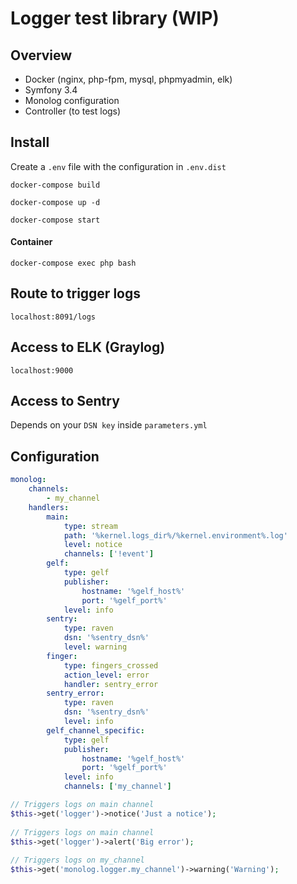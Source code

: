 Logger test library (WIP)
========================

## Overview
 
 * Docker (nginx, php-fpm, mysql, phpmyadmin, elk)
 * Symfony 3.4
 * Monolog configuration
 * Controller (to test logs)

 ## Install
 
 Create a ` .env ` file with the configuration in ` .env.dist `
 
 ` docker-compose build `
 
 ` docker-compose up -d `
 
 ` docker-compose start `
 
 #### Container
 
 ` docker-compose exec php bash `
 
 ## Route to trigger logs
 
 ` localhost:8091/logs `
 
 ## Access to ELK (Graylog)
 
 ` localhost:9000 `
 
 ## Access to Sentry
  
  Depends on your ` DSN key ` inside ` parameters.yml `
 
 ## Configuration
 
 ```yml
 monolog:
     channels:
         - my_channel
     handlers:
         main:
             type: stream
             path: '%kernel.logs_dir%/%kernel.environment%.log'
             level: notice
             channels: ['!event']
         gelf:
             type: gelf
             publisher:
                 hostname: '%gelf_host%'
                 port: '%gelf_port%'
             level: info
         sentry:
             type: raven
             dsn: '%sentry_dsn%'
             level: warning
         finger:
             type: fingers_crossed
             action_level: error
             handler: sentry_error
         sentry_error:
             type: raven
             dsn: '%sentry_dsn%'
             level: info
         gelf_channel_specific:
             type: gelf
             publisher:
                 hostname: '%gelf_host%'
                 port: '%gelf_port%'
             level: info
             channels: ['my_channel']
 ``` 
 
 ```php
 // Triggers logs on main channel
 $this->get('logger')->notice('Just a notice');
  
 // Triggers logs on main channel
 $this->get('logger')->alert('Big error');
  
 // Triggers logs on my_channel
 $this->get('monolog.logger.my_channel')->warning('Warning');
 ```